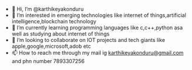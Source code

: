 - 👋 Hi, I’m @karthikeyakonduru
- 👀 I’m interested in emerging technologies like internet of things,artificial intelligence,blockchain technology
- 🌱 I’m currently learning programming languages like c,c++,python asa well as studying about internet of things
- 💞️ I’m looking to collaborate on IOT projects and tech giants like apple,google,microsoft,adob etc 
- 📫 How to reach me through my mail ig karthikeyakonduru@gmail.com and phn number 7893307256

<!---
karthikeyakonduru/karthikeyakonduru is a ✨ special ✨ repository because its `README.md` (this file) appears on your GitHub profile.
You can click the Preview link to take a look at your changes.
--->
